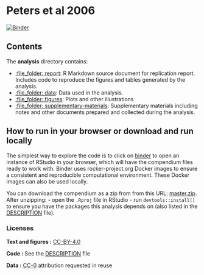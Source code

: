 
<!-- README.md is generated from README.Rmd. Please edit that file -->

# Peters et al 2006

[![Binder](https://mybinder.org/badge_logo.svg)](https://mybinder.org/v2/gh/replisims/peters-2016/master?urlpath=rstudio)

<!--This repository contains the data and code for our paper:

<! Authors, (YYYY). _Replication Peters et al 2006_. Name of journal/book <https://doi.org/xxx/xxx> >

Our pre-print is online here:

> Lohmann,A & Groenwold, R.H.H. (2020). _`Replication report- Austin 2011`_. Name of journal/book, Accessed 03 Aug 2020. Online at <https://doi.org/xxx/xxx>


### How to cite

Please cite this compendium as:

> Authors, (2020). _Compendium of R code and data for Replication Peters et al 2006_. Accessed 03 Aug 2020. Online at <https://doi.org/xxx/xxx>

-->

## Contents

The **analysis** directory contains:

  - [:file\_folder: report](/analysis/report): R Markdown source
    document for replication report. Includes code to reproduce the
    figures and tables generated by the analysis.
  - [:file\_folder: data](/analysis/data): Data used in the analysis.
  - [:file\_folder: figures](/analysis/figures): Plots and other
    illustrations
  - [:file\_folder:
    supplementary-materials](/analysis/supplementary-materials):
    Supplementary materials including notes and other documents prepared
    and collected during the analysis.

## How to run in your browser or download and run locally

<!--
This research compendium has been developed using the statistical programming
language R. To work with the compendium, you will need
installed on your computer the [R software](https://cloud.r-project.org/)
itself and optionally [RStudio Desktop](https://rstudio.com/products/rstudio/download/).
-->

The simplest way to explore the code is to click on
[binder](https://mybinder.org/v2/gh/replisims/peters-2016/master?urlpath=rstudio)
to open an instance of RStudio in your browser, which will have the
compendium files ready to work with. Binder uses rocker-project.org
Docker images to ensure a consistent and reproducible computational
environment. These Docker images can also be used locally.

You can download the compendium as a zip from from this URL:
[master.zip](/archive/master.zip). After unzipping: - open the `.Rproj`
file in RStudio - run `devtools::install()` to ensure you have the
packages this analysis depends on (also listed in the
[DESCRIPTION](/DESCRIPTION) file).
<!-- - finally, open `analysis/report/report.Rmd` and knit to produce the `paper.docx`, or run `rmarkdown::render("analysis/paper/paper.Rmd")` in the R console
-->

### Licenses

**Text and figures :**
[CC-BY-4.0](http://creativecommons.org/licenses/by/4.0/)

**Code :** See the [DESCRIPTION](DESCRIPTION) file

**Data :** [CC-0](http://creativecommons.org/publicdomain/zero/1.0/)
attribution requested in reuse

<!--
### Contributions

We welcome contributions from everyone. Before you get started, please see our [contributor guidelines](CONTRIBUTING.md). Please note that this project is released with a [Contributor Code of Conduct](CONDUCT.md). By participating in this project you agree to abide by its terms.
-->
